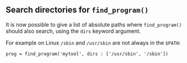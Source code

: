 ## Search directories for `find_program()`

It is now possible to give a list of absolute paths where `find_program()` should
also search, using the `dirs` keyword argument.

For example on Linux `/sbin` and `/usr/sbin` are not always in the `$PATH`:
```meson
prog = find_program('mytool', dirs : ['/usr/sbin', '/sbin'])
```
